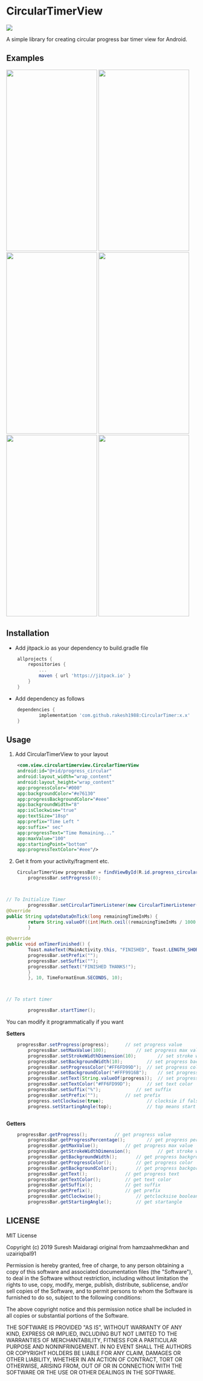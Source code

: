 # CircularTimerView
[![](https://jitpack.io/v/sureshmaidaragi1919/CircularTimerView.svg)](https://jitpack.io/#sureshmaidaragi/CircularTimerView)

A simple library for creating circular progress bar timer view for Android.

## Examples

<img src='screenshot/a.gif' height=480 width=240 />                    <img src='screenshot/b.gif' height=480 width=240 />
<img src='screenshot/c.gif' height=480 width=240 />                    <img src='screenshot/d.gif' height=480 width=240 />
<img src='screenshot/e.gif' height=480 width=240 />                    <img src='screenshot/f.gif' height=480 width=240 />


## Installation
- Add jitpack.io as your dependency to build.gradle file

```gradle
	allprojects {
		repositories {
			...
			maven { url 'https://jitpack.io' }
		}
	}
```

- Add dependency as follows

```gradle
	dependencies {
	        implementation 'com.github.rakesh1988:CircularTimer:x.x'
	}
```

## Usage

1) Add CircularTimerView to your layout

```xml
    <com.view.circulartimerview.CircularTimerView
    android:id="@+id/progress_circular"
    android:layout_width="wrap_content"
    android:layout_height="wrap_content"
    app:progressColor="#000"
    app:backgroundColor="#e76130"
    app:progressBackgroundColor="#eee"
    app:backgroundWidth="8"
    app:isClockwise="true"
    app:textSize="18sp"
    app:prefix="Time Left "
    app:suffix=" sec"
    app:progressText="Time Remaining..."
    app:maxValue="100"
    app:startingPoint="bottom"
    app:progressTextColor="#eee"/>
```

2) Get it from your activity/fragment etc.

```java
    CircularTimerView progressBar = findViewById(R.id.progress_circular);
        progressBar.setProgress(0);



// To Initialize Timer
        progressBar.setCircularTimerListener(new CircularTimerListener() {
@Override
public String updateDataOnTick(long remainingTimeInMs) {
        return String.valueOf((int)Math.ceil((remainingTimeInMs / 1000.f)));
        }

@Override
public void onTimerFinished() {
        Toast.makeText(MainActivity.this, "FINISHED", Toast.LENGTH_SHORT).show();
        progressBar.setPrefix("");
        progressBar.setSuffix("");
        progressBar.setText("FINISHED THANKS!");
        }
        }, 10, TimeFormatEnum.SECONDS, 10);



// To start timer

        progressBar.startTimer();


```

You can modify it programmatically if you want

<b>Setters</b>

```java
	progressBar.setProgress(progress); 		// set progress value
        progressBar.setMaxValue(100); 			// set progress max value
        progressBar.setStrokeWidthDimension(10); 		// set stroke width
        progressBar.setBackgroundWidth(10); 		// set progress background width
        progressBar.setProgressColor("#FF6FD99D"); 	// set progress color
        progressBar.setBackgroundColor("#FFF9916B"); 	// set progress backgorund color
        progressBar.setText(String.valueOf(progress)); 	// set progress text
        progressBar.setTextColor("#FF6FD99D"); 		// set text color
        progressBar.setSuffix("%"); 			// set suffix
        progressBar.setPrefix(""); 			// set prefix
        progress.setClockwise(true);                // clocksie if false than anticlockwise timer rotation
        progress.setStartingAngle(top);             // top means start timer from top 



```

<b>Getters</b>

```java
	progressBar.getProgress();			// get progress value
        progressBar.getProgressPercentage();		// get progress percentage
        progressBar.getMaxValue();			// get progress max value
        progressBar.getStrokeWidthDimension();			// get stroke width
        progressBar.getBackgroundWidth();		// get progress background width
        progressBar.getProgressColor();			// get progress color
        progressBar.getBackgroundColor();		// get progress backgorund color
        progressBar.getText();  			// get progress text
        progressBar.getTextColor();			// get text color
        progressBar.getSuffix();			// get suffix
        progressBar.getPrefix();			// get prefix
        progressBar.getClockwise();             // getclocksise boolean
        progressBar.getStartingAngle();         // get startangle


```

## LICENSE


MIT License

Copyright (c) 2019 Suresh Maidaragi original from hamzaahmedkhan and uzairiqbal91

Permission is hereby granted, free of charge, to any person obtaining a copy
of this software and associated documentation files (the "Software"), to deal
in the Software without restriction, including without limitation the rights
to use, copy, modify, merge, publish, distribute, sublicense, and/or sell
copies of the Software, and to permit persons to whom the Software is
furnished to do so, subject to the following conditions:

The above copyright notice and this permission notice shall be included in all
copies or substantial portions of the Software.

THE SOFTWARE IS PROVIDED "AS IS", WITHOUT WARRANTY OF ANY KIND, EXPRESS OR
IMPLIED, INCLUDING BUT NOT LIMITED TO THE WARRANTIES OF MERCHANTABILITY,
FITNESS FOR A PARTICULAR PURPOSE AND NONINFRINGEMENT. IN NO EVENT SHALL THE
AUTHORS OR COPYRIGHT HOLDERS BE LIABLE FOR ANY CLAIM, DAMAGES OR OTHER
LIABILITY, WHETHER IN AN ACTION OF CONTRACT, TORT OR OTHERWISE, ARISING FROM,
OUT OF OR IN CONNECTION WITH THE SOFTWARE OR THE USE OR OTHER DEALINGS IN THE
SOFTWARE.

